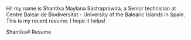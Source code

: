 Hi! my name is Shantika Maylana Sastraprawira, a Senior technician at Centre Balear de Biodiversitat - University of the Balearic Islands in Spain.
This is my recent resume. I hope it helps!

Shantika# Resume
